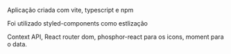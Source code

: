 Aplicação criada com vite, typescript e npm 

Foi utilizado styled-components como estlização

Context API, React router dom, phosphor-react para os icons, moment para o data.